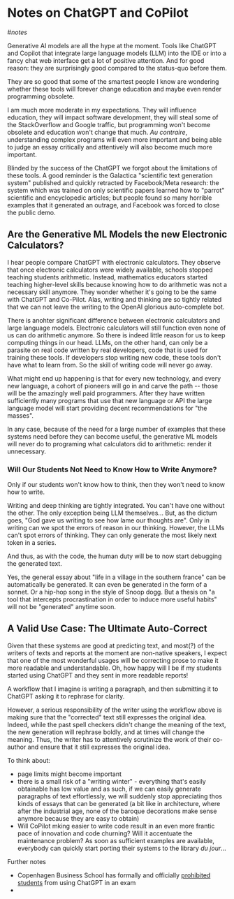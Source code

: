 # Notes on ChatGPT and CoPilot

#*notes*

Generative AI models are all the hype at the moment. Tools like ChatGPT and Copilot that integrate large language models (LLM) into the IDE or into a fancy chat web interface get a lot of positive attention. And for good reason: they are surprisingly good compared to the status-quo before them. 

They are so good that some of the smartest people I know are wondering whether these tools will forever change education and maybe even render  programming obsolete. 

I am much more moderate in my expectations. They will influence education, they will impact software development, they will steal some of the StackOverflow and Google traffic, but programming won't become obsolete and education won't change that much. *Au contraire*, understanding complex programs will even more important and being able to judge an essay critically and attentively will also become much more important. 


Blinded by the success of the ChatGPT we forgot about the limitations of these tools. A good reminder is the Galactica "scientific text generation system" published and quickly retracted by Facebook/Meta research: the system which was trained on only scientific papers learned how to "parrot"  scientific and encyclopedic articles; but people found so many horrible examples that it generated an outrage, and Facebook was forced to close the public demo. 

## Are the Generative ML Models the new Electronic Calculators? 

I hear people compare ChatGPT with electronic calculators. They observe that once electronic calculators  were widely available, schools stopped teaching students arithmetic. Instead, mathematics educators started teaching higher-level skills because knowing how to do arithmetic was not a necessary skill anymore. They wonder whether it's going to be the same with ChatGPT and Co-Pilot. Alas, writing and thinking are so tightly related that we can not leave the writing to the OpenAI glorious auto-complete bot. 

There is anohter significant difference between electronic calculators and large language models. Electronic calculators will still function even none of us can do arithmetic anymore. So there is indeed little reason for us to keep computing things in our head. LLMs, on the other hand, can only be a parasite on real code written by real developers, code that is used for training these tools. If developers stop writing new code, these tools don't have what to learn from. So the skill of writing code will never go away. 

What might end up happening is that for every new technology, and every new language, a cohort of pioneers will go in and carve the path -- those will be the amazingly well paid programmers. After they have written sufficiently many programs that use that new language or API the large language model will start providing decent recommendations for "the masses". 

In any case, because of the need for a large number of examples that these systems need before they can become useful, the generative ML models will never do to programing what calculators did to arithmetic: render it unnecessary. 




### Will Our Students Not Need to Know How to Write Anymore? 

Only if our students won't know how to think, then they won't need to know how to write. 

Writing and deep thinking are tightly integrated. You can't have one without the other. The only exception being LLM themselves... But, as the dictum goes, "God gave us writing to see how lame our thoughts are". Only in writing can we spot the errors of reason in our thinking. However, the LLMs can't spot errors of thinking. They can only generate the most likely next token in a series. 

And thus, as with the code, the human duty will be to now start debugging the generated text. 

Yes, the general essay about "life in a village in the southern france" can be automatically be generated. It can even be generated in the form of a sonnet. Or a hip-hop song in the style of Snoop dogg. But a thesis on "a tool that intercepts procrastination in order to induce more useful habits" will not be "generated" anytime soon. 



## A Valid Use Case: The Ultimate Auto-Correct

Given that these systems are good at predicting text, and most(?) of the writers of texts and reports at the moment are non-native speakers, I expect that one of the most wonderful usages will be correcting prose to make it more readable and understandable. Oh, how happy will I be if my students started using ChatGPT and they sent in more readable reports!  

A workflow that I imagine is writing a paragraph, and then submitting it to ChatGPT asking it to rephrase for clarity. 

However, a serious responsibility of the writer using the workflow above is making sure that the "corrected" text still expresses the original idea. Indeed, while the past spell checkers didn't change the meaning of the text, the new generation will rephrase boldly, and at times will change the meaning. Thus, the writer has to attentively scrutinize the work of their co-author and ensure that it still expresses the original idea. 

To think about:
- page limits might become important
- there is a small risk of a "writing winter" - everything that's easily obtainable has low value and as such, if we can easily generate paragraphs of text effortlessly, we will suddenly stop appreciating thos kinds of essays that can be generated (a bit like in architecture, where after the industrial age, none of the baroque decorations make sense anymore because they are easy to obtain) 
- Will CoPilot mking easier to write code result in an even more frantic pace of innovation and code churning? Will it accentuate the maintenance problem?  As soon as sufficient examples are available, everybody can quickly start porting their systems to the library *du jour*... 


Further notes
- Copenhagen Business School has formally and officially [prohibited students](https://www.linkedin.com/posts/tomasvemola_is-copenhagen-business-school-banning-word-activity-7022278634199478273-rXDk?utm_source=share&utm_medium=member_desktop) from using ChatGPT in an exam
- 




